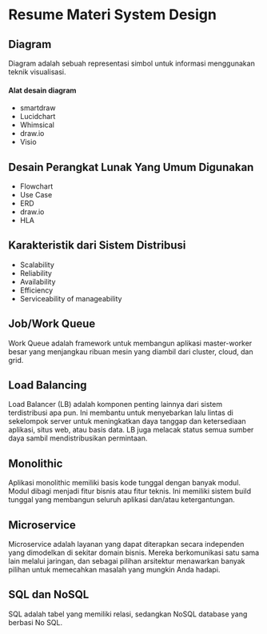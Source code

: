# Resume Materi System Design

## Diagram
Diagram adalah sebuah representasi simbol untuk informasi menggunakan teknik visualisasi.

#### Alat desain diagram
<ul>
<li>smartdraw</li>
<li>Lucidchart</li>
<li>Whimsical</li>
<li>draw.io</li>
<li>Visio</li>
</ul>

## Desain Perangkat Lunak Yang Umum Digunakan
<ul>
<li>Flowchart</li>
<li>Use Case</li>
<li>ERD</li>
<li>draw.io</li>
<li>HLA</li>
</ul>

## Karakteristik dari Sistem Distribusi
<ul>
<li>Scalability</li>
<li>Reliability</li>
<li>Availability</li>
<li>Efficiency</li>
<li>Serviceability of manageability</li>
</ul>

## Job/Work Queue
Work Queue adalah framework untuk membangun aplikasi master-worker besar yang menjangkau ribuan mesin yang diambil dari cluster, cloud, dan grid.

## Load Balancing
Load Balancer (LB) adalah komponen penting lainnya dari sistem terdistribusi apa pun. Ini membantu untuk menyebarkan lalu lintas di sekelompok server untuk meningkatkan daya tanggap dan ketersediaan aplikasi, situs web, atau basis data. LB juga melacak status semua sumber daya sambil mendistribusikan permintaan.

## Monolithic
Aplikasi monolithic memiliki basis kode tunggal dengan banyak modul. Modul dibagi menjadi fitur bisnis atau fitur teknis. Ini memiliki sistem build tunggal yang membangun seluruh aplikasi dan/atau ketergantungan.

## Microservice
Microservice adalah layanan yang dapat diterapkan secara independen yang dimodelkan di sekitar domain bisnis. Mereka berkomunikasi satu sama lain melalui jaringan, dan sebagai pilihan arsitektur menawarkan banyak pilihan untuk memecahkan masalah yang mungkin Anda hadapi.

## SQL dan NoSQL
SQL adalah tabel yang memiliki relasi, sedangkan NoSQL database yang berbasi No SQL.